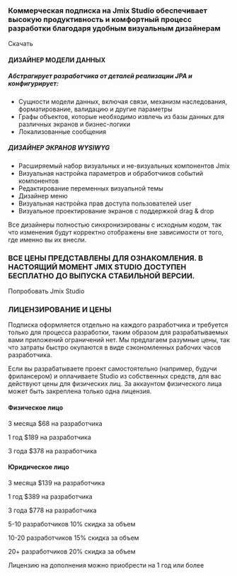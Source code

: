 ### Коммерческая подписка на Jmix Studio обеспечивает высокую продуктивность и комфортный процесс разработки благодаря удобным визуальным дизайнерам

Скачать

#### ДИЗАЙНЕР МОДЕЛИ ДАННЫХ
##### Абстрагирует разработчика от деталей реализации JPA и конфигурирует:
* Сущности модели данных, включая связи, механизм наследования, форматирование, валидацию и другие параметры
* Графы объектов, которые необходимо извлечь из базы данных для различных экранов и бизнес-логики
* Локализованные сообщения
##### ДИЗАЙНЕР ЭКРАНОВ WYSIWYG
* Расширяемый набор визуальных и не-визуальных компонентов Jmix
* Визуальная настройка параметров и обработчиков событий компонентов
* Редактирование переменных визуальной темы
* Дизайнер меню
* Визуальная настройка прав доступа пользователей user
* Визуальное проектирование экранов с поддержкой drag & drop

Все дизайнеры полностью синхронизированы с исходным кодом, так что изменения будут корректно отображены вне зависимости от того, где именно вы их внесли.

### ВСЕ ЦЕНЫ ПРЕДСТАВЛЕНЫ ДЛЯ ОЗНАКОМЛЕНИЯ. В НАСТОЯЩИЙ МОМЕНТ JMIX STUDIO ДОСТУПЕН БЕСПЛАТНО ДО ВЫПУСКА СТАБИЛЬНОЙ ВЕРСИИ.

Попробовать Jmix Studio

### ЛИЦЕНЗИРОВАНИЕ И ЦЕНЫ
Подписка оформляется отдельно на каждого разработчика и требуется только для процесса разработки, таким образом для разрабатываемых вами приложений ограничений нет. Мы предлагаем разумные цены, так что затраты быстро окупаются в виде сэкономленных рабочих часов разработчика.

Если вы разрабатываете проект самостоятельно (например, будучи фрилансером) и оплачиваете Studio из собственных средств, для вас действуют цены для физических лиц. За аккаунтом физического лица может быть закреплена только одна лицензия.

#### Физическое лицо 

3 месяца
$68
на разработчика

1 год
$189
на разработчика

3 года
$378
на разработчика

#### Юридическое лицо
3 месяца
$139
на разработчика

1 год
$389
на разработчика

3 года
$778
на разработчика

5-10 разработчиков
10%
скидка за объем

10-20 разработчиков
15%
скидка за объем

20+ разработчиков
20%
скидка за объем

Лицензию на дополнения можно приобрести на 1 год или более

